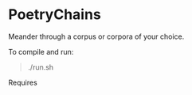 # PoetryChains
Meander through a corpus or corpora of your choice.

To compile and run:

> ./run.sh

Requires 


